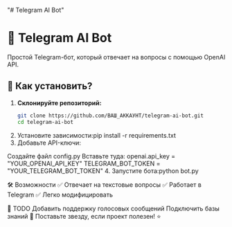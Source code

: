 "# Telegram AI Bot" 
# 🤖 Telegram AI Bot  

Простой Telegram-бот, который отвечает на вопросы с помощью OpenAI API.  

## 🚀 Как установить?  
1. **Склонируйте репозиторий:**  
   ```bash
   git clone https://github.com/ВАШ_АККАУНТ/telegram-ai-bot.git
   cd telegram-ai-bot
2. Установите зависимости:pip install -r requirements.txt
3. Добавьте API-ключи:

Создайте файл config.py
Вставьте туда:
openai.api_key = "YOUR_OPENAI_API_KEY"
TELEGRAM_BOT_TOKEN = "YOUR_TELEGRAM_BOT_TOKEN"
4. Запустите бота:python bot.py

🛠 Возможности
✅ Отвечает на текстовые вопросы
✅ Работает в Telegram
✅ Легко модифицировать

📌 TODO
Добавить поддержку голосовых сообщений
Подключить базы знаний
🌟 Поставьте звезду, если проект полезен! ⭐

